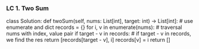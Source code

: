 ### LC 1. Two Sum
class Solution:
    def twoSum(self, nums: List[int], target: int) -> List[int]:
        # use enumerate and dict
        records = {}
        for i, v in enumerate(nums):            # traversal nums with index, value pair
            if target - v in records:           # if target - v in records, we find the res
                return [records[target - v], i]
            records[v] = i
        return []